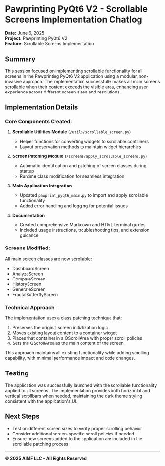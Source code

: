 # Pawprinting PyQt6 V2 - Scrollable Screens Implementation Chatlog

**Date:** June 6, 2025  
**Project:** Pawprinting PyQt6 V2  
**Feature:** Scrollable Screens Implementation

## Summary

This session focused on implementing scrollable functionality for all screens in the Pawprinting PyQt6 V2 application using a modular, non-invasive approach. The implementation successfully makes all main screens scrollable when their content exceeds the visible area, enhancing user experience across different screen sizes and resolutions.

## Implementation Details

### Core Components Created:

1. **Scrollable Utilities Module** (`/utils/scrollable_screen.py`)
   - Helper functions for converting widgets to scrollable containers
   - Layout preservation methods to maintain widget hierarchies

2. **Screen Patching Module** (`/screens/apply_scrollable_screens.py`)
   - Automatic identification and patching of screen classes during startup
   - Runtime class modification for seamless integration

3. **Main Application Integration**
   - Updated `pawprint_pyqt6_main.py` to import and apply scrollable functionality
   - Added error handling and logging for potential issues

4. **Documentation**
   - Created comprehensive Markdown and HTML terminal guides
   - Included usage instructions, troubleshooting tips, and extension guidance

### Screens Modified:

All main screen classes are now scrollable:
- DashboardScreen
- AnalyzeScreen
- CompareScreen
- HistoryScreen
- GenerateScreen
- FractalButterflyScreen

### Technical Approach:

The implementation uses a class patching technique that:
1. Preserves the original screen initialization logic
2. Moves existing layout content to a container widget
3. Places that container in a QScrollArea with proper scroll policies
4. Sets the QScrollArea as the main content of the screen

This approach maintains all existing functionality while adding scrolling capability, with minimal performance impact and code changes.

## Testing

The application was successfully launched with the scrollable functionality applied to all screens. The implementation provides both horizontal and vertical scrollbars when needed, maintaining the dark theme styling consistent with the application's UI.

## Next Steps

- Test on different screen sizes to verify proper scrolling behavior
- Consider additional screen-specific scroll policies if needed
- Ensure new screens added to the application are included in the scrollable patching process

---

**© 2025 AIMF LLC - All Rights Reserved**
